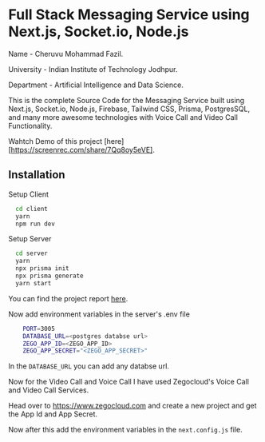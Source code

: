 
# Full Stack Messaging Service using Next.js, Socket.io, Node.js

Name - Cheruvu Mohammad Fazil.

University - Indian Institute of Technology Jodhpur.

Department - Artificial Intelligence and Data Science.

This is the complete Source Code for the Messaging Service built using Next.js, Socket.io, Node.js, Firebase, Tailwind CSS, Prisma, PostgresSQL, and many more awesome technologies with Voice Call and Video Call Functionality.

Wahtch Demo of this project [here][https://screenrec.com/share/7Qq8oy5eVE].

## Installation

Setup Client

```bash
  cd client
  yarn
  npm run dev
```

Setup Server

```bash
  cd server
  yarn
  npx prisma init
  npx prisma generate
  yarn start
```
You can find the project report [here](./Report.pdf).

Now add environment variables in the server's .env file

```bash
    PORT=3005
    DATABASE_URL=<postgres databse url>
    ZEGO_APP_ID=<ZEGO_APP_ID>
    ZEGO_APP_SECRET="<ZEGO_APP_SECRET>"
```

In the `DATABASE_URL` you can add any databse url.

Now for the Video Call and Voice Call I have used Zegocloud's Voice Call and Video Call Services.

Head over to https://www.zegocloud.com and create a new project and get the App Id and App Secret.

Now after this add the environment variables in the `next.config.js` file.
